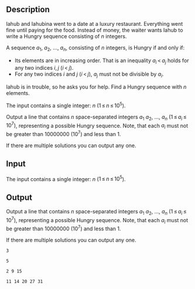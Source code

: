 ## Description

<div><p>Iahub and Iahubina went to a date at a luxury restaurant. Everything went fine until paying for the food. Instead of money, the waiter wants Iahub to write a Hungry sequence consisting of <span class="tex-span"><i>n</i></span> integers. </p><p>A sequence <span class="tex-span"><i>a</i><sub class="lower-index">1</sub></span>, <span class="tex-span"><i>a</i><sub class="lower-index">2</sub></span>, ..., <span class="tex-span"><i>a</i><sub class="lower-index"><i>n</i></sub></span>, consisting of <span class="tex-span"><i>n</i></span> integers, is <span class="tex-font-style-it">Hungry</span> if and only if: </p><ul> <li> Its elements are in increasing order. That is an inequality <span class="tex-span"><i>a</i><sub class="lower-index"><i>i</i></sub> &lt; <i>a</i><sub class="lower-index"><i>j</i></sub></span> holds for any two indices <span class="tex-span"><i>i</i>, <i>j</i></span> <span class="tex-span">(<i>i</i> &lt; <i>j</i>)</span>. </li><li> For any two indices <span class="tex-span"><i>i</i></span> and <span class="tex-span"><i>j</i></span> <span class="tex-span">(<i>i</i> &lt; <i>j</i>)</span>, <span class="tex-span"><i>a</i><sub class="lower-index"><i>j</i></sub></span> must <span class="tex-font-style-bf">not</span> be divisible by <span class="tex-span"><i>a</i><sub class="lower-index"><i>i</i></sub></span>. </li></ul><p>Iahub is in trouble, so he asks you for help. Find a Hungry sequence with <span class="tex-span"><i>n</i></span> elements.</p></div><div class="input-specification"><p>The input contains a single integer: <span class="tex-span"><i>n</i></span> (<span class="tex-span">1 ≤ <i>n</i> ≤ 10<sup class="upper-index">5</sup></span>).</p></div><div class="output-specification"><p>Output a line that contains <span class="tex-span"><i>n</i></span> space-separated integers <span class="tex-span"><i>a</i><sub class="lower-index">1</sub></span> <span class="tex-span"><i>a</i><sub class="lower-index">2</sub></span>, ..., <span class="tex-span"><i>a</i><sub class="lower-index"><i>n</i></sub></span> <span class="tex-span">(1 ≤ <i>a</i><sub class="lower-index"><i>i</i></sub> ≤ 10<sup class="upper-index">7</sup>)</span>, representing a possible Hungry sequence. Note, that each <span class="tex-span"><i>a</i><sub class="lower-index"><i>i</i></sub></span> must not be greater than <span class="tex-span">10000000</span> (<span class="tex-span">10<sup class="upper-index">7</sup></span>) and less than <span class="tex-span">1</span>.</p><p>If there are multiple solutions you can output any one.</p></div>

## Input

<p>The input contains a single integer: <span class="tex-span"><i>n</i></span> (<span class="tex-span">1 ≤ <i>n</i> ≤ 10<sup class="upper-index">5</sup></span>).</p>

## Output

<p>Output a line that contains <span class="tex-span"><i>n</i></span> space-separated integers <span class="tex-span"><i>a</i><sub class="lower-index">1</sub></span> <span class="tex-span"><i>a</i><sub class="lower-index">2</sub></span>, ..., <span class="tex-span"><i>a</i><sub class="lower-index"><i>n</i></sub></span> <span class="tex-span">(1 ≤ <i>a</i><sub class="lower-index"><i>i</i></sub> ≤ 10<sup class="upper-index">7</sup>)</span>, representing a possible Hungry sequence. Note, that each <span class="tex-span"><i>a</i><sub class="lower-index"><i>i</i></sub></span> must not be greater than <span class="tex-span">10000000</span> (<span class="tex-span">10<sup class="upper-index">7</sup></span>) and less than <span class="tex-span">1</span>.</p><p>If there are multiple solutions you can output any one.</p>





```input1
3

```




```input2
5

```




```output1
2 9 15

```




```output2
11 14 20 27 31

```


